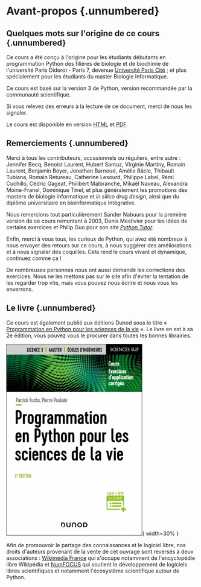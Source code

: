 # Avant-propos {.unnumbered}

## Quelques mots sur l'origine de ce cours {.unnumbered}

Ce cours a été conçu à l'origine pour les étudiants débutants en programmation Python des filières de biologie et de biochimie de l'université Paris Diderot - Paris 7, devenue [Université Paris Cité](https://www.u-paris.fr/) ; et plus spécialement pour les étudiants du master Biologie Informatique.

Ce cours est basé sur la version 3 de Python, version recommandée par la communauté scientifique.

Si vous relevez des erreurs à la lecture de ce document, merci de nous les signaler.

Le cours est disponible en version [HTML](https://python.sdv.u-paris.fr/index.html)
et [PDF](https://python.sdv.u-paris.fr/cours-python.pdf).


## Remerciements {.unnumbered}

Merci à tous les contributeurs, occasionnels ou réguliers, entre autre : Jennifer Becq, Benoist Laurent, Hubert Santuz, Virginie Martiny, Romain Laurent, Benjamin Boyer, Jonathan Barnoud, Amélie Bâcle, Thibault Tubiana, Romain Retureau, Catherine Lesourd, Philippe Label, Rémi Cuchillo, Cédric Gageat, Philibert Malbranche, Mikaël Naveau, Alexandra Moine-Franel, Dominique Tinel, et plus généralement les promotions des masters de biologie informatique et *in silico drug design*, ainsi que du diplôme universitaire en bioinformatique intégrative.

Nous remercions tout particulièrement Sander Nabuurs pour la première version de ce cours remontant à 2003, Denis Mestivier pour les idées de certains exercices et Philip Guo pour son site [*Python Tutor*](http://pythontutor.com/).

Enfin, merci à vous tous, les curieux de Python, qui avez été nombreux à nous envoyer des retours sur ce cours, à nous suggérer des améliorations et à nous signaler des coquilles. Cela rend le cours vivant et dynamique, continuez comme ça !

De nombreuses personnes nous ont aussi demandé les corrections des exercices. Nous ne les mettons pas sur le site afin d'éviter la tentation de les regarder trop vite, mais vous pouvez nous écrire et nous vous les enverrons.


## Le livre {.unnumbered}

Ce cours est également publié aux éditions Dunod sous le titre « [Programmation en Python pour les sciences de la vie](https://www.dunod.com/sciences-techniques/programmation-en-python-pour-sciences-vie-0) ». Le livre en est à sa 2e édition, vous pouvez vous le procurer dans toutes les bonnes librairies.

![Couverture livre Dunod, 2e édition.](img/couverture_livre_dunod.jpg){ width=30% }

Afin de promouvoir le partage des connaissances et le logiciel libre, nos droits d'auteurs provenant de la vente de cet ouvrage sont reversés à deux associations : [Wikimédia France](https://www.wikimedia.fr/) qui s'occupe notamment de l'encyclopédie libre Wikipédia et [NumFOCUS](https://numfocus.org/) qui soutient le développement de logiciels libres scientifiques et notamment l'écosystème scientifique autour de Python.
